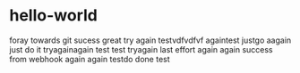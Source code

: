 # hello-world
foray towards git
sucess great
try again
testvdfvdfvf
againtest
justgo
aagain
just do it tryagainagain
test
test
tryagain
last effort again again
success from webhook
again again
testdo
done
test
